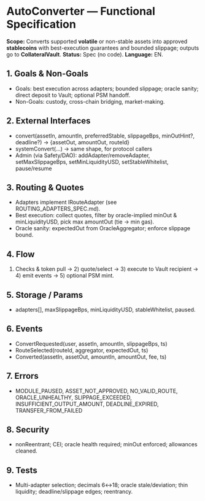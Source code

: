 # AutoConverter — Functional Specification

**Scope:** Converts supported **volatile** or non-stable assets into approved **stablecoins** with best-execution guarantees and bounded slippage; outputs go to **CollateralVault**.
**Status:** Spec (no code). **Language:** EN.

## 1. Goals & Non-Goals
- Goals: best execution across adapters; bounded slippage; oracle sanity; direct deposit to Vault; optional PSM handoff.
- Non-Goals: custody, cross-chain bridging, market-making.

## 2. External Interfaces
- convert(assetIn, amountIn, preferredStable, slippageBps, minOutHint?, deadline?) -> {assetOut, amountOut, routeId}
- systemConvert(...) -> same shape, for protocol callers
- Admin (via Safety/DAO): addAdapter/removeAdapter, setMaxSlippageBps, setMinLiquidityUSD, setStableWhitelist, pause/resume

## 3. Routing & Quotes
- Adapters implement IRouteAdapter (see ROUTING_ADAPTERS_SPEC.md).
- Best execution: collect quotes, filter by oracle-implied minOut & minLiquidityUSD, pick max amountOut (tie → min gas).
- Oracle sanity: expectedOut from OracleAggregator; enforce slippage bound.

## 4. Flow
1) Checks & token pull → 2) quote/select → 3) execute to Vault recipient → 4) emit events → 5) optional PSM mint.

## 5. Storage / Params
- adapters[], maxSlippageBps, minLiquidityUSD, stableWhitelist, paused.

## 6. Events
- ConvertRequested(user, assetIn, amountIn, slippageBps, ts)
- RouteSelected(routeId, aggregator, expectedOut, ts)
- Converted(assetIn, assetOut, amountIn, amountOut, fee, ts)

## 7. Errors
- MODULE_PAUSED, ASSET_NOT_APPROVED, NO_VALID_ROUTE, ORACLE_UNHEALTHY,
  SLIPPAGE_EXCEEDED, INSUFFICIENT_OUTPUT_AMOUNT, DEADLINE_EXPIRED, TRANSFER_FROM_FAILED

## 8. Security
- nonReentrant; CEI; oracle health required; minOut enforced; allowances cleaned.

## 9. Tests
- Multi-adapter selection; decimals 6↔18; oracle stale/deviation; thin liquidity; deadline/slippage edges; reentrancy.
